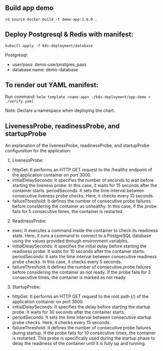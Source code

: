 ## Build app demo

`cd source
docker build -t demo-app:1.0.0 .`

## Deploy Postgresql & Redis with manifest:
`kubectl apply -f k8s-deployment/database`

Postgresql:
- user/pass: demo-use/postgres_pass 
- database name: demo-database

## To render out YAML manifest:
Run command: `helm template <name-app> ./k8s-deployment/app-demo > ./verify.yaml`

Note: Declare a namespace when deploying the chart.

## LivenessProbe, readinessProbe, and startupProbe
An explanation of the livenessProbe, readinessProbe, and startupProbe configuration for the application:
1. LivenessProbe:
- httpGet: It performs an HTTP GET request to the /healthz endpoint of the application container on port 3000.
- initialDelaySeconds: It specifies the number of seconds to wait before starting the liveness probe. In this case, it waits for 15 seconds after the container starts.
periodSeconds: It sets the time interval between consecutive liveness probe checks. Here, it checks every 10 seconds.
- failureThreshold: It defines the number of consecutive probe failures before considering the container as unhealthy. In this case, if the probe fails for 5 consecutive times, the container is restarted.

2. ReadinessProbe:
- exec: It executes a command inside the container to check its readiness state. Here, it runs a command to connect to a PostgreSQL database using the values provided through environment variables.
- initialDelaySeconds: It specifies the initial delay before starting the readiness probe. It waits for 10 seconds after the container starts.
periodSeconds: It sets the time interval between consecutive readiness probe checks. In this case, it checks every 5 seconds.
- failureThreshold: It defines the number of consecutive probe failures before considering the container as not ready. If the probe fails for 3 consecutive times, the container is marked as not ready.

3. StartupProbe:
- httpGet: It performs an HTTP GET request to the root path (/) of the application container on port 3000.
- initialDelaySeconds: It specifies the delay before starting the startup probe. It waits for 30 seconds after the container starts.
- periodSeconds: It sets the time interval between consecutive startup probe checks. Here, it checks every 15 seconds.
- failureThreshold: It defines the number of consecutive probe failures during startup. If the probe fails for 10 consecutive times, the container is restarted. This probe is specifically used during the startup phase to delay the readiness of the container until it is fully up and running.


